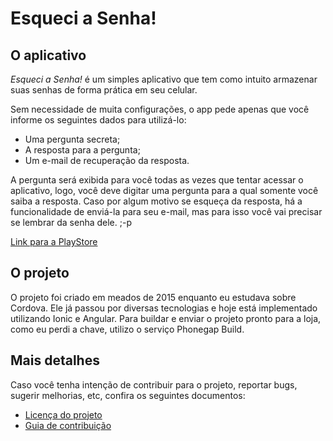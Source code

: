 # Esqueci a Senha!

## O aplicativo

_Esqueci a Senha!_ é um simples aplicativo que tem como intuito armazenar suas senhas de forma prática em seu celular.

Sem necessidade de muita configurações, o app pede apenas que você informe os seguintes dados para utilizá-lo:
- Uma pergunta secreta;
- A resposta para a pergunta;
- Um e-mail de recuperação da resposta.

A pergunta será exibida para você todas as vezes que tentar acessar o aplicativo, logo, você deve digitar uma pergunta
para a qual somente você saiba a resposta. Caso por algum motivo se esqueça da resposta, há a funcionalidade de enviá-la
para seu e-mail, mas para isso você vai precisar se lembrar da senha dele. ;-p

[Link para a PlayStore](https://play.google.com/store/apps/details?id=dias.vinicius.esqueciasenha)

## O projeto

O projeto foi criado em meados de 2015 enquanto eu estudava sobre Cordova. Ele já passou por diversas tecnologias e hoje
está implementado utilizando Ionic e Angular. Para buildar e enviar o projeto pronto para a loja, como eu perdi a chave,
utilizo o serviço Phonegap Build.

## Mais detalhes

Caso você tenha intenção de contribuir para o projeto, reportar bugs, sugerir melhorias, etc, confira os seguintes documentos:

- [Licença do projeto](LICENSE)
- [Guia de contribuição](CONTRIBUTING.md)
